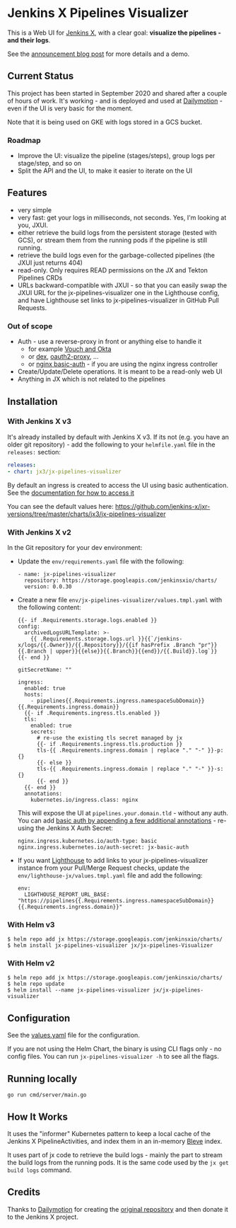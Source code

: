 # Jenkins X Pipelines Visualizer

This is a Web UI for [Jenkins X](https://jenkins-x.io/), with a clear goal: **visualize the pipelines - and their logs**.

See the [announcement blog post](https://jenkins-x.io/blog/2020/09/23/jx-pipelines-visualizer/) for more details and a demo.

## Current Status

This project has been started in September 2020 and shared after a couple of hours of work. It's working - and is deployed and used at [Dailymotion](https://www.dailymotion.com/) - even if the UI is very basic for the moment.

Note that it is being used on GKE with logs stored in a GCS bucket.

### Roadmap

- Improve the UI: visualize the pipeline (stages/steps), group logs per stage/step, and so on
- Split the API and the UI, to make it easier to iterate on the UI

## Features

- very simple
- very fast: get your logs in milliseconds, not seconds. Yes, I'm looking at you, JXUI.
- either retrieve the build logs from the persistent storage (tested with GCS), or stream them from the running pods if the pipeline is still running.
- retrieve the build logs even for the garbage-collected pipelines (the JXUI just returns 404)
- read-only. Only requires READ permissions on the JX and Tekton Pipelines CRDs
- URLs backward-compatible with JXUI - so that you can easily swap the JXUI URL for the jx-pipelines-visualizer one in the Lighthouse config, and have Lighthouse set links to jx-pipelines-visualizer in GitHub Pull Requests.

### Out of scope

- Auth - use a reverse-proxy in front or anything else to handle it
  - for example [Vouch and Okta](https://medium.com/@vbehar/how-to-protect-a-kubernetes-ingress-behind-okta-with-nginx-91e279e06009)
  - or [dex](https://github.com/dexidp/dex), [oauth2-proxy](https://github.com/oauth2-proxy/oauth2-proxy), ...
  - or [nginx basic-auth](https://kubernetes.github.io/ingress-nginx/user-guide/nginx-configuration/annotations/#authentication) - if you are using the nginx ingress controller
- Create/Update/Delete operations. It is meant to be a read-only web UI
- Anything in JX which is not related to the pipelines

## Installation

### With Jenkins X v3

It's already installed by default with Jenkins X v3. If its not (e.g. you have an older git repository) - add the following to your `helmfile.yaml` file in the `releases:` section:

```yaml
releases:
- chart: jx3/jx-pipelines-visualizer
```

By default an ingress is created to access the UI using basic authentication. See the [documentation for how to access it](https://jenkins-x.io/docs/v3/guides/ui/#pipeline-visualizer)

You can see the default values here: <https://github.com/jenkins-x/jxr-versions/tree/master/charts/jx3/jx-pipelines-visualizer>

### With Jenkins X v2

In the Git repository for your dev environment:

- Update the `env/requirements.yaml` file with the following:
  ```
  - name: jx-pipelines-visualizer
    repository: https://storage.googleapis.com/jenkinsxio/charts/
    version: 0.0.30
  ```
- Create a new file `env/jx-pipelines-visualizer/values.tmpl.yaml` with the following content:
  ```
  {{- if .Requirements.storage.logs.enabled }}
  config:
    archivedLogsURLTemplate: >-
      {{ .Requirements.storage.logs.url }}{{`/jenkins-x/logs/{{.Owner}}/{{.Repository}}/{{if hasPrefix .Branch "pr"}}{{.Branch | upper}}{{else}}{{.Branch}}{{end}}/{{.Build}}.log`}}
  {{- end }}

  gitSecretName: ""

  ingress:
    enabled: true
    hosts:
      - pipelines{{.Requirements.ingress.namespaceSubDomain}}{{.Requirements.ingress.domain}}
    {{- if .Requirements.ingress.tls.enabled }}
    tls:
      enabled: true
      secrets:
        # re-use the existing tls secret managed by jx
        {{- if .Requirements.ingress.tls.production }}
        tls-{{ .Requirements.ingress.domain | replace "." "-" }}-p: {}
        {{- else }}
        tls-{{ .Requirements.ingress.domain | replace "." "-" }}-s: {}
        {{- end }}
    {{- end }}
    annotations:
      kubernetes.io/ingress.class: nginx
  ```
  
  This will expose the UI at `pipelines.your.domain.tld` - without any auth. You can add [basic auth by appending a few additional annotations](https://kubernetes.github.io/ingress-nginx/user-guide/nginx-configuration/annotations/#authentication) - re-using the Jenkins X Auth Secret:

  ```
  nginx.ingress.kubernetes.io/auth-type: basic
  nginx.ingress.kubernetes.io/auth-secret: jx-basic-auth
  ```
  
- If you want [Lighthouse](https://github.com/jenkins-x/lighthouse) to add links to your jx-pipelines-visualizer instance from your Pull/Merge Request checks, update the `env/lighthouse-jx/values.tmpl.yaml` file and add the following:
  ```
  env:
    LIGHTHOUSE_REPORT_URL_BASE: "https://pipelines{{.Requirements.ingress.namespaceSubDomain}}{{.Requirements.ingress.domain}}"
  ```

### With Helm v3

```
$ helm repo add jx https://storage.googleapis.com/jenkinsxio/charts/
$ helm install jx-pipelines-visualizer jx/jx-pipelines-Visualizer
```

### With Helm v2

```
$ helm repo add jx https://storage.googleapis.com/jenkinsxio/charts/
$ helm repo update
$ helm install --name jx-pipelines-visualizer jx/jx-pipelines-visualizer
```

## Configuration

See the [values.yaml](charts/jx-pipelines-visualizer/values.yaml) file for the configuration.

If you are not using the Helm Chart, the binary is using CLI flags only - no config files. You can run `jx-pipelines-visualizer -h` to see all the flags.

## Running locally

```
go run cmd/server/main.go
```

## How It Works

It uses the "informer" Kubernetes pattern to keep a local cache of the Jenkins X PipelineActivities, and index them in an in-memory [Bleve](http://blevesearch.com/) index.

It uses part of jx code to retrieve the build logs - mainly the part to stream the build logs from the running pods. It is the same code used by the `jx get build logs` command.

## Credits

Thanks to [Dailymotion](https://www.dailymotion.com/) for creating the [original repository](https://github.com/dailymotion/jx-pipelines-visualizer) and then donate it to the Jenkins X project.

